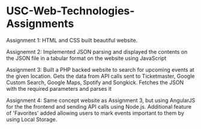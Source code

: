 # USC-Web-Technologies-Assignments

Assignment 1:
HTML and CSS built beautiful website.

Assignemnt 2:
Implemented JSON parsing and displayed the contents on the JSON file in a tabular format on the website using JavaScript

Assignment 3:
Built a PHP backed website to search for upcoming events at the given location. Gets the data from API calls sent to Ticketmaster, Google Custom Search, Google Maps, Spotify and Songkick. Fetches the JSON with the required parameters and parses it

Assignment 4:
Same concept website as Assignment 3, but using AngularJS for the the frontend and sending API calls using Node.js. Additional feature of 'Favorites' added allowing users to mark events important to them by using Local Storage. 



